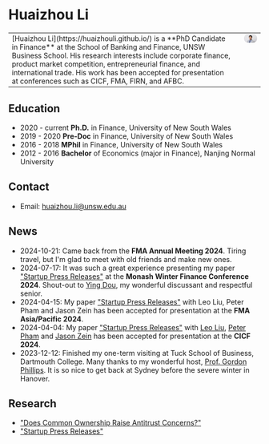 
# Huaizhou Li

<table>
<tr>
  <td style="vertical-align: top;">
    [Huaizhou Li](https://huaizhouli.github.io/) is a **PhD Candidate in Finance** at the School of Banking and Finance, UNSW Business School. His research interests include corporate finance, product market competition, entrepreneurial finance, and international trade.  
    His work has been accepted for presentation at conferences such as CICF, FMA, FIRN, and AFBC.
  </td>
  <td style="vertical-align: top; padding-left: 20px;">
    <img src="/images/fb401c1bec13f6b3366b4143d8f9697e.JPG" alt="Profile Photo" style="width: 240px; border-radius: 8px;">
  </td>
</tr>
</table>


## Education

- 2020 - current **Ph.D.** in Finance, University of New South Wales
- 2019 - 2020 **Pre-Doc** in Finance, University of New South Wales
- 2016 - 2018 **MPhil** in Finance, University of New South Wales
- 2012 - 2016 **Bachelor** of Economics (major in Finance), Nanjing Normal University

## Contact

- Email: [huaizhou.li@unsw.edu.au](mailto:huaizhou.li@unsw.edu.au)

## News

- 2024-10-21: Came back from the **FMA Annual Meeting 2024**. Tiring travel, but I'm glad to meet with old friends and make new ones.
- 2024-07-17: It was such a great experience presenting my paper ["Startup Press Releases"]() at the **Monash Winter Finance Conference 2024**. Shout-out to [Ying Dou](https://research.monash.edu/en/persons/ying-dou), my wonderful discussant and respectful senior.
- 2024-04-15: My paper ["Startup Press Releases"]() with Leo Liu, Peter Pham and Jason Zein has been accepted for presentation at the **FMA Asia/Pacific 2024**.
- 2024-04-04: My paper ["Startup Press Releases"]() with [Leo Liu](https://leoliu0.github.io/), [Peter Pham](https://sites.google.com/view/peterkienpham/home) and [Jason Zein](https://www.jasonzein.com/) has been accepted for presentation at the **CICF 2024**.
- 2023-12-12: Finished my one-term visiting at Tuck School of Business, Dartmouth College. Many thanks to my wonderful host, [Prof. Gordon Phillips](https://facultynew.tuck.dartmouth.edu/gordon-phillips/). It is so nice to get back at Sydney before the severe winter in Hanover.

## Research

- ["Does Common Ownership Raise Antitrust Concerns?"](https://papers.ssrn.com/sol3/papers.cfm?abstract_id=4972463)
- ["Startup Press Releases"]()
